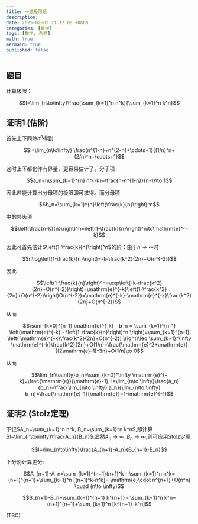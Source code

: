 ```yaml
---
title: 一道极限题
description: 
date: 2025-02-03 21:12:00 +0800
categories: [数学]
tags: [数学, 杂题]
math: true
mermaid: true
published: false
---
```

## 题目
计算极限：

$$I=\lim_{n\to\infty}\frac{\sum_{k=1}^n n^k}{\sum_{k=1}^n k^n}$$

## 证明1 (估阶)

首先上下同除$n^n$得到

$$I=\lim_{n\to\infty} \frac{n^{1-n}+n^{2-n}+\cdots+1}{(1/n)^n+(2/n)^n+\cdots+1}$$

这时上下都化作有界量，更容易估计了。分子项

$$a_n=n\sum_{k=1}^{n} n^{-k}=\frac{n-n^{1-n}}{n-1}\to 1$$

因此若能计算出分母项的极限即可求得。而分母项

$$b_n=\sum_{k=1}^{n}\left(\frac{k}{n}\right)^n$$

中的领头项

$$\left(\frac{n-k}{n}\right)^n=\left(1-\frac{k}{n}\right)^n\to\mathrm{e}^{-k}$$

因此可首先估计$\left(1-\frac{k}{n}\right)^n$的阶：由于$n\to\infty$时

$$n\log\left(1-\frac{k}{n}\right)=-k-\frac{k^2}{2n}+O(n^{-2})$$

因此

$$\left(1-\frac{k}{n}\right)^n=\exp\left(-k-\frac{k^2}{2n}+O(n^{-2})\right)=\mathrm{e}^{-k}\left(1-\frac{k^2}{2n}+O(n^{-2})\right)O(n^{-2})=\mathrm{e}^{-k}-\mathrm{e}^{-k}\frac{k^2}{2n}+O(n^{-2})$$

从而

$$\sum_{k=0}^{n-1} \mathrm{e}^{-k} - b_n = \sum_{k=1}^{n-1} \left(\mathrm{e}^{-k} -  \left(1-\frac{k}{n}\right)^n \right)=\sum_{k=1}^{n-1} \left( \mathrm{e}^{-k}\frac{k^2}{2n}+O(n^{-2}) \right)\leq \sum_{k=1}^\infty \mathrm{e}^{-k}\frac{k^2}{2n}+O(1/n)=\frac{\mathrm{e}^2+\mathrm{e}}{(2\mathrm{e}-1)^3n}+O(1/n)\to 0$$

从而

$$\lim_{n\to\infty}b_n=\sum_{k=0}^\infty \mathrm{e}^{-k}=\frac{\mathrm{e}}{\mathrm{e}-1}, I=\lim_{n\to \infty}\frac{a_n}{b_n}=\frac{\lim_{n\to \infty} a_n}{\lim_{n\to \infty} b_n}=\frac{\mathrm{e}-1}{\mathrm{e}}=1-\mathrm{e}^{-1}$$

## 证明2 (Stolz定理)

下记$A_n=\sum_{k=1}^n n^k, B_n=\sum_{k=1}^n k^n$,即计算$I=\lim_{n\to\infty}\frac{A_n}{B_n}$.显然$A_n\to\infty, B_n\to\infty$,则可应用Stolz定理:

$$I=\lim_{n\to\infty}\frac{A_{n+1}-A_n}{B_{n+1}-B_n}$$

下分别计算差分:

$$A_{n+1}-A_n=\sum_{k=1}^{n+1}(n+1)^k - \sum_{k=1}^n n^k=(n+1)^{n+1}+\sum_{k=1}^n [(n+1)^k-n^k]= \mathrm{e}\cdot n^{n+1}+O(n^n) \quad (n\to \infty)$$

$$B_{n+1}-B_n=\sum_{k=1}^{n+1} k^{n+1} - \sum_{k=1}^n k^n=(n+1)^{n+1}+\sum_{k=1}^n [k^{n+1}-k^n]$$

(TBC)